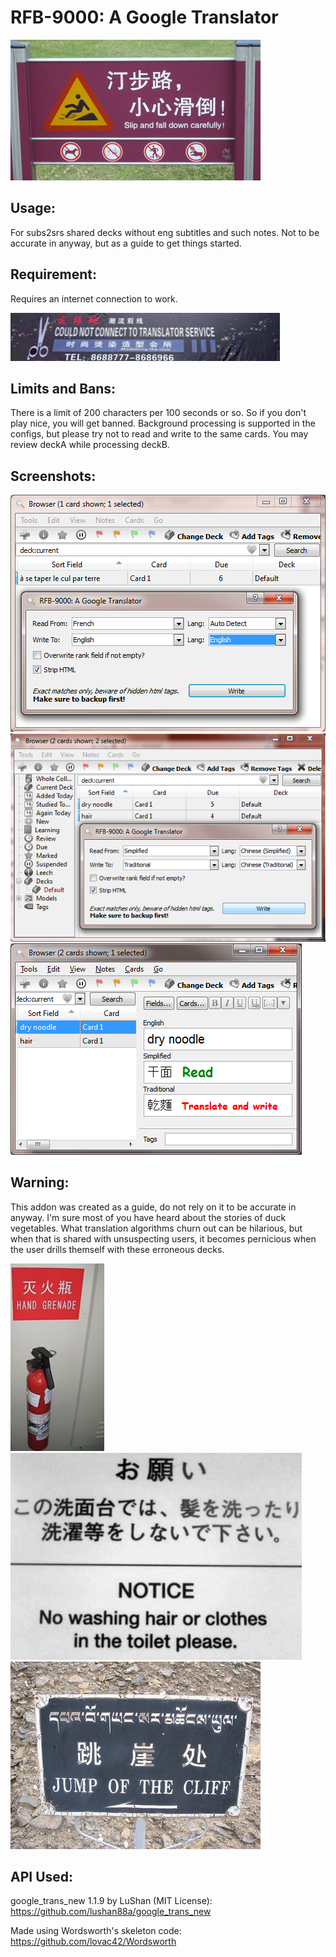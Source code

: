 # RFB-9000: A Google Translator

<img src="https://github.com/lovac42/RFB9000/blob/master/examples/slipNfall.jpg?raw=true" />


## Usage:
For subs2srs shared decks without eng subtitles and such notes. Not to be accurate in anyway, but as a guide to get things started.


## Requirement:
Requires an internet connection to work.

<img src="https://github.com/lovac42/RFB9000/blob/master/examples/net.png?raw=true" />  

## Limits and Bans:
There is a limit of 200 characters per 100 seconds or so. So if you don't play nice, you will get banned. Background processing is supported in the configs, but please try not to read and write to the same cards. You may review deckA while processing deckB.


## Screenshots:

<img src="https://github.com/lovac42/RFB9000/blob/master/screenshots/dialog1.png?raw=true" />  

<img src="https://github.com/lovac42/RFB9000/blob/master/screenshots/dialog2.png?raw=true" />  

<img src="https://github.com/lovac42/RFB9000/blob/master/screenshots/trans.png?raw=true" />  


## Warning:
This addon was created as a guide, do not rely on it to be accurate in anyway. I'm sure most of you have heard about the stories of duck vegetables. What translation algorithms churn out can be hilarious, but when that is shared with unsuspecting users, it becomes pernicious when the user drills themself with these erroneous decks.

<img src="https://github.com/lovac42/RFB9000/blob/master/examples/handGrenade.jpg?raw=true" /><img src="https://github.com/lovac42/RFB9000/blob/master/examples/toilet.jpg?raw=true" /><img src="https://github.com/lovac42/RFB9000/blob/master/examples/cliff.jpg?raw=true" />  


## API Used:
google_trans_new 1.1.9 by LuShan (MIT License): https://github.com/lushan88a/google_trans_new  

Made using Wordsworth's skeleton code: https://github.com/lovac42/Wordsworth
